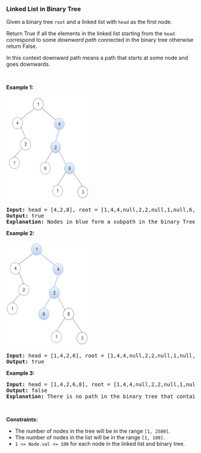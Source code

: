 
<h3>Linked List in Binary Tree</h3>
<div><p>Given a binary tree <code>root</code> and a linked list with <code>head</code> as the first node. </p>
<p>Return True if all the elements in the linked list starting from the <code>head</code> correspond to some <em>downward path</em> connected in the binary tree otherwise return False.</p>
<p>In this context downward path means a path that starts at some node and goes downwards.</p>
<p> </p>
<p><strong>Example 1:</strong></p>
<p><strong><img alt="" src="assets/53428777710b40a6943fe40a61f2e35d.png" style="width: 220px; height: 280px;"/></strong></p>
<pre><strong>Input:</strong> head = [4,2,8], root = [1,4,4,null,2,2,null,1,null,6,8,null,null,null,null,1,3]
<strong>Output:</strong> true
<strong>Explanation:</strong> Nodes in blue form a subpath in the binary Tree.  
</pre>
<p><strong>Example 2:</strong></p>
<p><strong><img alt="" src="assets/0b6b8b9619da4d1581c5c54f648ee1f3.png" style="width: 220px; height: 280px;"/></strong></p>
<pre><strong>Input:</strong> head = [1,4,2,6], root = [1,4,4,null,2,2,null,1,null,6,8,null,null,null,null,1,3]
<strong>Output:</strong> true
</pre>
<p><strong>Example 3:</strong></p>
<pre><strong>Input:</strong> head = [1,4,2,6,8], root = [1,4,4,null,2,2,null,1,null,6,8,null,null,null,null,1,3]
<strong>Output:</strong> false
<strong>Explanation:</strong> There is no path in the binary tree that contains all the elements of the linked list from <code>head</code>.
</pre>
<p> </p>
<p><strong>Constraints:</strong></p>
<ul>
<li>The number of nodes in the tree will be in the range <code>[1, 2500]</code>.</li>
<li>The number of nodes in the list will be in the range <code>[1, 100]</code>.</li>
<li><code>1 &lt;= Node.val &lt;= 100</code> for each node in the linked list and binary tree.</li>
</ul>
</div>
